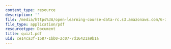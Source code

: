 ```yaml
---
content_type: resource
description: ''
file: /media/https%3A/open-learning-course-data-rc.s3.amazonaws.com/6-302-feedback-systems-spring-2007/ce14ca3f15871bb02c077d16421a9b1a_quiz1.pdf
file_type: application/pdf
resourcetype: Document
title: quiz1.pdf
uid: ce14ca3f-1587-1bb0-2c07-7d16421a9b1a
---
```

